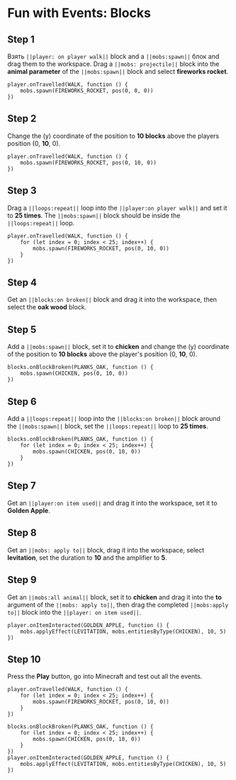 
# Fun with Events: Blocks

## Step 1
Взять ``||player: on player walk||`` block and a ``||mobs:spawn||`` блок and drag them to the workspace. Drag a ``||mobs: projectile||`` block into the **animal parameter** of the ``||mobs:spawn||`` block and select **fireworks rocket**.

```blocks
player.onTravelled(WALK, function () { 
    mobs.spawn(FIREWORKS_ROCKET, pos(0, 0, 0)) 
}) 
```
## Step 2

Change the (y) coordinate of the position to **10 blocks** above the players position (0, **10**, 0).

```blocks
player.onTravelled(WALK, function () { 
    mobs.spawn(FIREWORKS_ROCKET, pos(0, 10, 0)) 
}) 
```
## Step 3
Drag a ``||loops:repeat||`` loop into the ``||player:on player walk||`` and set it to **25 times**. The ``||mobs:spawn||`` block should be inside the ``||loops:repeat||`` loop.

```blocks
player.onTravelled(WALK, function () {
    for (let index = 0; index < 25; index++) {
        mobs.spawn(FIREWORKS_ROCKET, pos(0, 10, 0))
    }
})
```

## Step 4
Get an ``||blocks:on broken||`` block and drag it into the workspace, then select the **oak wood** block.

## Step 5
Add a ``||mobs:spawn||`` block, set it to **chicken** and change the (y) coordinate of the position to **10 blocks** above the player's position (0, **10**, 0).

```blocks
blocks.onBlockBroken(PLANKS_OAK, function () { 
    mobs.spawn(CHICKEN, pos(0, 10, 0)) 
}) 
```

## Step 6
Add a ``||loops:repeat||`` loop into the ``||blocks:on broken||`` block around the ``||mobs:spawn||`` block, set the ``||loops:repeat||`` loop to **25 times**.

```blocks
blocks.onBlockBroken(PLANKS_OAK, function () { 
    for (let index = 0; index < 25; index++) { 
        mobs.spawn(CHICKEN, pos(0, 10, 0)) 
    } 
}) 
```

## Step 7

Get an ``||player:on item used||`` and drag it into the workspace, set it to **Golden Apple**.

## Step 8

Get an ``||mobs: apply to||`` block, drag it into the workspace, select **levitation**, set the duration to **10** and the amplifier to **5**.

## Step 9

Get an ``||mobs:all animal||`` block, set it to **chicken** and drag it into the **to** argument of the ``||mobs: apply to||``, then drag the completed ``||mobs:apply to||`` block into the ``||player: on item used||``.  

```blocks
player.onItemInteracted(GOLDEN_APPLE, function () { 
    mobs.applyEffect(LEVITATION, mobs.entitiesByType(CHICKEN), 10, 5) 
}) 
```
## Step 10
Press the **Play** button, go into Minecraft and test out all the events.


```blocks
player.onTravelled(WALK, function () { 
    for (let index = 0; index < 25; index++) { 
        mobs.spawn(FIREWORKS_ROCKET, pos(0, 10, 0)) 
    } 
}) 
 
blocks.onBlockBroken(PLANKS_OAK, function () { 
    for (let index = 0; index < 25; index++) { 
        mobs.spawn(CHICKEN, pos(0, 10, 0)) 
    } 
}) 
player.onItemInteracted(GOLDEN_APPLE, function () { 
    mobs.applyEffect(LEVITATION, mobs.entitiesByType(CHICKEN), 10, 5) 
}) 
```


